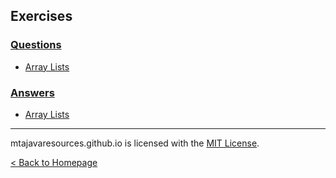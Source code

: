 ## Exercises
### [Questions](/exercises/questions)
* [Array Lists](/exercises/questions/arraylists)

### [Answers](exercises/answers)
* [Array Lists](/exercises/answers/arraylists)

***
mtajavaresources.github.io is licensed with the [MIT License](/LICENSE).

[< Back to Homepage](/index)
